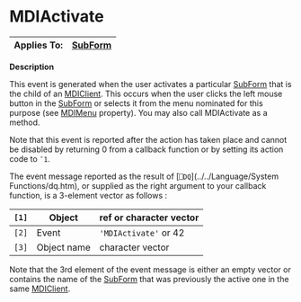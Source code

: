 




<h1 class="heading"><span class="name">MDIActivate</span></h1>

| Applies To: | [SubForm](./subform.md) |
| --- | ---  |


**Description**


This event is generated when the user activates a particular [SubForm](./subform.md) that is the child of an [MDIClient](./mdiclient.md). This occurs when the user clicks the left mouse button in the [SubForm](./subform.md) or selects it from the menu nominated for this purpose (see [MDIMenu](./mdimenu.md) property). You may also call MDIActivate as a method.


Note that this event is reported after the action has taken place and cannot be disabled by returning 0 from a callback function or by setting its action code to `¯1`.


The event message reported as the result of [`⎕DQ`](../../Language/System Functions/dq.htm), or supplied as the right argument to your callback function, is a 3-element vector as follows :


| `[1]` | Object | ref or character vector |
| --- | --- | ---  |
| `[2]` | Event | `'MDIActivate'` or 42 |
| `[3]` | Object name | character vector |


Note that the 3rd element of the event message is either an empty vector or contains the name of the [SubForm](./subform.md) that was previously the active one in the same [MDIClient](./mdiclient.md).



